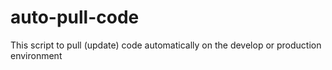 # auto-pull-code
This script to pull (update) code automatically on the develop or production environment
